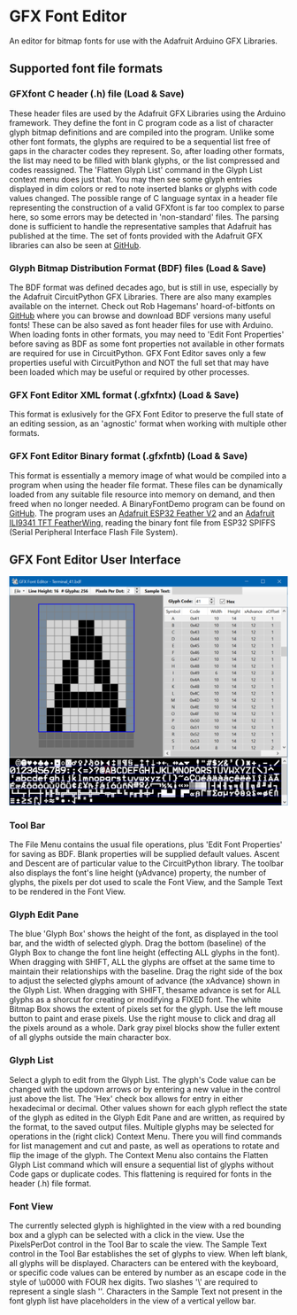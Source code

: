 # GFX Font Editor
An editor for bitmap fonts for use with the Adafruit Arduino GFX Libraries.

## Supported font file formats

### GFXfont C header (.h) file (Load & Save)
These header files are used by the Adafruit GFX Libraries using the Arduino framework.
They define the font in C program code as a list of character glyph bitmap definitions and are compiled into the program.
Unlike some other font formats, the glyphs are required to be a sequential list free of gaps in the character codes they represent.
So, after loading other formats, the list may need to be filled with blank glyphs, or the list compressed and codes reassigned.
The 'Flatten Glyph List' command in the Glyph List context menu does just that.
You may then see some glyph entries displayed in dim colors or red to note inserted blanks or glyphs with code values changed.
The possible range of C language syntax in a header file representing the construction of a valid
GFXfont is far too complex to parse here, so some errors may be detected in 'non-standard' files.
The parsing done is sufficient to handle the representative samples that Adafruit has published at the time.
The set of fonts provided with the Adafruit GFX libraries can also be seen at [GitHub](https://github.com/adafruit/Adafruit-GFX-Library/tree/master/Fonts).

### Glyph Bitmap Distribution Format (BDF) files (Load & Save)
The BDF format was defined decades ago, but is still in use, especially by the Adafruit CircuitPython GFX Libraries.
There are also many examples available on the internet.
Check out Rob Hagemans' hoard-of-bitfonts on [GitHub](http://robhagemans.github.io/monobit/) where you can browse and download
BDF versions many useful fonts!
These can be also saved as font header files for use with Arduino.
When loading fonts in other formats, you may need to 'Edit Font Properties' before saving as BDF as some font properties not
available in other formats are required for use in CircuitPython.
GFX Font Editor saves only a few properties useful with CircuitPython and NOT the full set that may have been loaded
which may be useful or required by other processes.

### GFX Font Editor XML format (.gfxfntx) (Load & Save)
This format is exlusively for the GFX Font Editor to preserve the full state of an editing session,
as an 'agnostic' format when working with multiple other formats.

### GFX Font Editor Binary format (.gfxfntb) (Load & Save)
This format is essentially a memory image of what would be compiled into a program when using the header file format.
These files can be dynamically loaded from any suitable file resource into memory on demand, and then freed when no longer needed.
A BinaryFontDemo program can be found on [GitHub](https://github.com/ScottFerg56/BinaryFontDemo/tree/main).
The program uses an [Adafruit ESP32 Feather V2](https://www.adafruit.com/product/5400)
and an [Adafruit ILI9341 TFT FeatherWing](http://www.adafruit.com/products/3315),
reading the binary font file from ESP32 SPIFFS (Serial Peripheral Interface Flash File System).

## GFX Font Editor User Interface

![User Interface](Images/GFXFontEditor.png)

### Tool Bar
The File Menu contains the usual file operations, plus 'Edit Font Properties' for saving as BDF.
Blank properties will be supplied default values. Ascent and Descent are of particular value to the CircuitPython library.
The toolbar also displays the font's line height (yAdvance) property, the number of glyphs, the pixels per dot used to scale the
Font View, and the Sample Text to be rendered in the Font View.

### Glyph Edit Pane
The blue 'Glyph Box' shows the height of the font, as displayed in the tool bar, and the width of selected glyph.
Drag the bottom (baseline) of the Glyph Box to change the font line height (effecting ALL glyphs in the font).
When dragging with SHIFT, ALL the glyphs are offset at the same time to maintain their relationships with the baseline.
Drag the right side of the box to adjust the selected glyphs amount of advance (the xAdvance) shown in the Glyph List.
When dragging with SHIFT, thesame advance is set for ALL glyphs as a shorcut for creating or modifying a FIXED font.
The white Bitmap Box shows the extent of pixels set for the glyph.
Use the left mouse button to paint and erase pixels.
Use the right mouse to click and drag all the pixels around as a whole.
Dark gray pixel blocks show the fuller extent of all glyphs outside the main character box.

### Glyph List
Select a glyph to edit from the Glyph List.
The glyph's Code value can be changed with the updown arrows or by entering a new value in the control just above the list.
The 'Hex' check box allows for entry in either hexadecimal or decimal.
Other values shown for each glyph reflect the state of the glyph as edited in the Glyph Edit Pane
and are written, as required by the format, to the saved output files.
Multiple glyphs may be selected for operations in the (right click) Context Menu.
There you will find commands for list management and cut and paste, as well as operations
to rotate and flip the image of the glyph.
The Context Menu also contains the Flatten Glyph List command
which will ensure a sequential list of glyphs without Code gaps or duplicate codes.
This flattening is required for fonts in the header (.h) file format.

### Font View
The currently selected glyph is highlighted in the view with a red bounding box
and a glyph can be selected with a click in the view.
Use the PixelsPerDot control in the Tool Bar to scale the view.
The Sample Text control in the Tool Bar establishes the set of glyphs to view.
When left blank, all glyphs will be displayed.
Characters can be entered with the keyboard, or specific code values can be entered
by number as an escape code in the style of \u0000 with FOUR hex digits. Two slashes '\\' are required
to represent a single slash '\'.
Characters in the Sample Text not present in the font glyph list have placeholders in the view of a vertical yellow bar.
